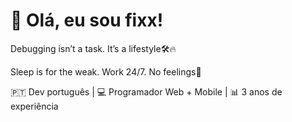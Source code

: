 # 👋 Olá, eu sou fixx!

Debugging isn’t a task. It’s a lifestyle🛠️🔥

Sleep is for the weak. Work 24/7. No feelings🧊

🇵🇹 Dev português | 💻 Programador Web + Mobile | 📊 3 anos de experiência

